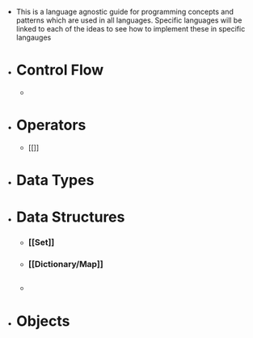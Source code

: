- This is a language agnostic guide for programming concepts and patterns which are used in all languages. Specific languages will be linked to each of the ideas to see how to implement these in specific langauges
- # **Control Flow**
	-
- # **Operators**
	- [[]]
- # **Data Types**
- # **Data Structures**
	- ### [[Set]]
	- ### [[Dictionary/Map]]
	- ##
- # **Objects**